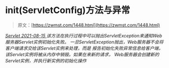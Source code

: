 <!--yml
category: 未分类
date: 0001-01-01 00:00:00
--->

# init(ServletConfig)方法与异常

> 原文：[https://zwmst.com/1448.html](https://zwmst.com/1448.html)

   [ *Servlet* ](https://zwmst.com/servlet)*[ <time datetime="2021-08-15T11:33:15+08:00"> 2021-08-15 </time> ](https://zwmst.com/1448.html)  该方法在执行过程中可以抛出ServletException来通知Web服务器Servlet实例初始化失败。 一旦ServletException抛出，Web服务器不会将客户端请求交给该Servlet实例来处理，而是 报告初始化失败异常信息给客户端，该Servlet实例将被从内存中销毁。如果在来新的请求， Web服务器会创建新的Servlet实例，并执行新实例的初始化操作*